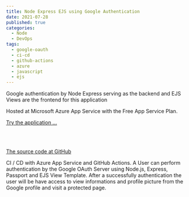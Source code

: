 ```yaml
---
title: Node Express EJS using Google Authentication
date: 2021-07-28
published: true
categories:
  - Node
  - DevOps
tags:
  - google-oauth
  - ci-cd
  - github-actions
  - azure
  - javascript
  - ejs
---
```


Google authentication by Node Express serving as the backend and EJS Views are the frontend for this application

Hosted at Microsoft Azure App Service with the Free App Service Plan.

<a href="https://pso-express-auth-ejs-goog.azurewebsites.net" target="_blank" title="Authentication by Google and Node.js">Try the application ...</a>

<br /><br />

<a href="https://github.com/persteenolsen/express-oauth-ejs" target="_blank">The source code at GitHub</a>

CI / CD with Azure App Service and GitHub Actions. A User can perform authentication by the Google OAuth Server using Node.js, Express, Passport and EJS View Template. After a successfully authentication the user will be have access to view informations and profile picture from the Google profile and visit a protected page.




